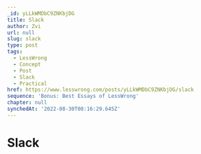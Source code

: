 ```yaml
---
_id: yLLkWMDbC9ZNKbjDG
title: Slack
author: Zvi
url: null
slug: slack
type: post
tags:
  - LessWrong
  - Concept
  - Post
  - Slack
  - Practical
href: https://www.lesswrong.com/posts/yLLkWMDbC9ZNKbjDG/slack
sequence: 'Bonus: Best Essays of LessWrong'
chapter: null
synchedAt: '2022-08-30T08:16:29.645Z'
---
```

# Slack

